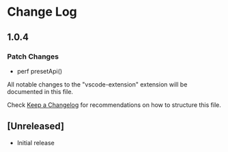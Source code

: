 # Change Log

## 1.0.4

### Patch Changes

- perf presetApi()

All notable changes to the "vscode-extension" extension will be documented in this file.

Check [Keep a Changelog](http://keepachangelog.com/) for recommendations on how to structure this file.

## [Unreleased]

- Initial release
